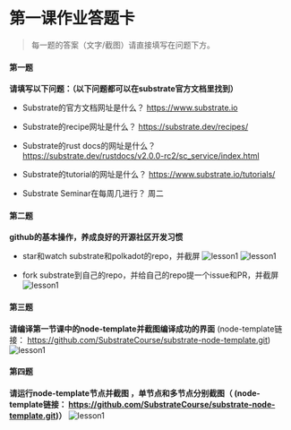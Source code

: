 # 第一课作业答题卡

> 每一题的答案（文字/截图）请直接填写在问题下方。

#### 第一题

**请填写以下问题：（以下问题都可以在substrate官方文档里找到）**

- Substrate的官方文档网址是什么？
https://www.substrate.io
  

- Substrate的recipe网址是什么？
https://substrate.dev/recipes/
  

- Substrate的rust docs的网址是什么？
https://substrate.dev/rustdocs/v2.0.0-rc2/sc_service/index.html
  

- Substrate的tutorial的网址是什么？
https://www.substrate.io/tutorials/
  

- Substrate Seminar在每周几进行？
周二




#### 第二题

**github的基本操作，养成良好的开源社区开发习惯**

- star和watch substrate和polkadot的repo，并截屏
![lesson1](https://github.com/lovingzizi/team6-1/blob/master/lesson1/%E5%9B%BE%E7%89%87/Screen%20Shot%202020-06-02%20at%2022.22.25.png)
 ![lesson1](https://github.com/lovingzizi/team6-1/blob/master/lesson1/%E5%9B%BE%E7%89%87/Screen%20Shot%202020-06-02%20at%2022.23.54.png) 

- fork substrate到自己的repo，并给自己的repo提一个issue和PR，并截屏
![lesson1](https://github.com/lovingzizi/team6-1/blob/master/lesson1/%E5%9B%BE%E7%89%87/zi.png)




#### 第三题

**请编译第一节课中的node-template并截图编译成功的界面** (node-template链接： https://github.com/SubstrateCourse/substrate-node-template.git)
![lesson1](https://github.com/lovingzizi/team6-1/blob/master/lesson1/%E5%9B%BE%E7%89%87/co.png)


#### 第四题

**请运行node-template节点并截图 ，单节点和多节点分别截图（ (node-template链接： https://github.com/SubstrateCourse/substrate-node-template.git)）**
![lesson1](https://github.com/lovingzizi/team6-1/blob/master/lesson1/%E5%9B%BE%E7%89%87/Screen%20Shot%202020-06-02%20at%2023.22.43.png)
